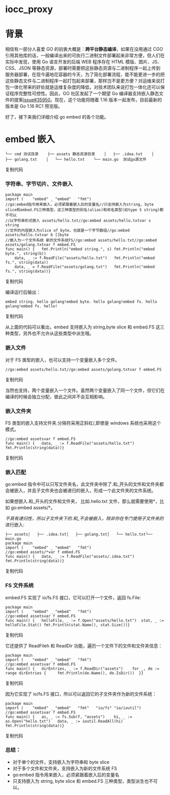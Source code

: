 # iocc_proxy
# 背景

相信有一部分人喜爱 GO 的初衷大概是：**跨平台静态编译**，如果在没用通过 CGO 引用其他库的话，一般编译出来的可执行二进制文件部署起来非常方便，但人们在实际中发现，使用 Go 语言开发的后端 WEB 程序存在 HTML 模版、图片、JS、CSS、JSON 等静态资源，部署时需要把这些静态资源与二进制程序一起上传到服务器部署，在现今遍地花容器的今天，为了简化部署流程，能不能更进一步的把这些静态文件与二进制程序一起打包起来部署，那样岂不是更方便？对运维来说打包一体化带来的好处就是运维复杂度的降低，对技术团队来说打包一体化还可以保证程序完整性可控性。因此，GO 社区发起了一个期望 Go 编译器支持嵌入静态文件的提案[issue#35950](https://github.com/golang/go/issues/35950)。现在，这个功能将随着 1.16 版本一起发布，目前最新的版本是 Go 1.16 RC1 预览版。

好了，接下来我们详细介绍 go embed 的各个功能。



# embed 嵌入

```
└── cmd 测试目录    ├── assets 静态资源目录    │   ├── .idea.txt    │   ├── golang.txt    │   └── hello.txt    └── main.go  测试go源文件
```

复制代码



### 字符串、字节切片、文件嵌入

```
package main
import (	"embed"	_ "embed"	"fmt")
//go:embed指令用来嵌入，必须紧跟着嵌入后的变量名//只支持嵌入为string, byte slice和embed.FS三种类型，这三种类型的别名(alias)和命名类型(如type S string)都不可以
//以字符串形式嵌入 assets/hello.txt//go:embed assets/hello.txtvar s string
//文件的内容嵌入为slice of byte，也就是一个字节数组//go:embed assets/hello.txtvar b []byte
//嵌入为一个文件系统 新的文件系统FS//go:embed assets/hello.txt//go:embed assets/golang.txtvar f embed.FS
func main() {	fmt.Println("embed string.", s)	fmt.Println("embed byte.", string(b))
	data, _ := f.ReadFile("assets/hello.txt")	fmt.Println("embed fs.", string(data))
	data, _ = f.ReadFile("assets/golang.txt")	fmt.Println("embed fs.", string(data))}
```

复制代码



编译运行后输出：



```
embed string. hello golang!embed byte. hello golang!embed fs. hello golang!embed fs. hello!
```

复制代码



从上面的代码可以看出，embed 支持嵌入为 string,byte slice 和 embed.FS 这三种类型，另外也不允许从这些类型中派生哦。



### 嵌入文件

对于 FS 类型的嵌入，也可以支持一个变量嵌入多个文件。



```
//go:embed assets/hello.txt//go:embed assets/golang.txtvar f embed.FS
```

复制代码



当然也支持，两个变量嵌入一个文件。虽然两个变量嵌入了同一个文件，但它们在编译的时候会独立分配，彼此之间并不会互相影响。



### 嵌入文件夹

FS 类型的嵌入支持文件夹.分隔符采用正斜杠/,即使是 windows 系统也采用这个模式。



```
//go:embed assetsvar f embed.FS
func main() {	data, _ := f.ReadFile("assets/hello.txt")	fmt.Println(string(data))}
```

复制代码



### 嵌入匹配

go:embed 指令中可以只写文件夹名，此文件夹中除了.和_开头的文件和文件夹都会被嵌入，并且子文件夹也会被递归的嵌入，形成一个此文件夹的文件系统。



如果想嵌入.和_开头的文件和文件夹， 比如.hello.txt 文件，那么就需要使用*，比如 go:embed assets/*。



*不具有递归性，所以子文件夹下的.和_不会被嵌入，除非你在专门使用子文件夹的*进行嵌入:



```
├── assets│   ├── .idea.txt│   ├── golang.txt│   └── hello.txt└── main.go
package main
import (	"embed"	_ "embed"	"fmt")
//go:embed assets/*var f embed.FS
func main() {	data, _ := f.ReadFile("assets/.idea.txt")	fmt.Println(string(data))}
```

复制代码



### FS 文件系统

embed.FS 实现了 io/fs.FS 接口，它可以打开一个文件，返回 fs.File:



```
package main
import (	"embed"	_ "embed"	"fmt")
//go:embed assetsvar f embed.FS
func main() {	helloFile, _ := f.Open("assets/hello.txt")	stat, _ := helloFile.Stat()	fmt.Println(stat.Name(), stat.Size())}
```

复制代码



它还提供了 ReadFileh 和 ReadDir 功能，遍历一个文件下的文件和文件夹信息：



```
package main
import (	"embed"	_ "embed"	"fmt")
//go:embed assetsvar f embed.FS
func main() {	dirEntries, _ := f.ReadDir("assets")	for _, de := range dirEntries {		fmt.Println(de.Name(), de.IsDir())	}}
```

复制代码



因为它实现了 io/fs.FS 接口，所以可以返回它的子文件夹作为新的文件系统：



```
package main
import (	"embed"	_ "embed"	"fmt"	"io/fs"	"io/ioutil")
//go:embed assetsvar f embed.FS
func main() {	as, _ := fs.Sub(f, "assets")	hi, _ := as.Open("hello.txt")	data, _ := ioutil.ReadAll(hi)	fmt.Println(string(data))}
```

复制代码



### 总结：

- 对于单个的文件，支持嵌入为字符串和 byte slice
- 对于多个文件和文件夹，支持嵌入为新的文件系统 FS
- go:embed 指令用来嵌入，必须紧跟着嵌入后的变量名
- 只支持嵌入为 string, byte slice 和 embed.FS 三种类型，类型派生也不可以。